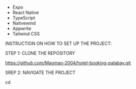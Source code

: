 
- Expo
- React Native
- TypeScript
- Nativewind
- Appwrite
- Tailwind CSS

INSTRUCTION ON HOW TO SET UP THE PROJECT:

STEP 1: CLONE THE REPOSITORY

https://github.com/Maomao-2004/hotel-booking-palabay.git

SREP 2: NAVIGATE THE PROJECT 

cd 


